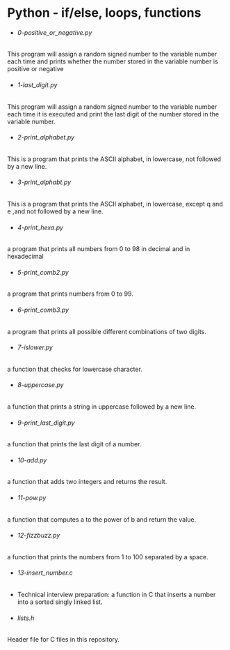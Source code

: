 # Python - if/else, loops, functions
 - ###### 0-positive_or_negative.py <br>
This program will assign a random signed number to the variable number each time
 and prints whether the number stored in the variable number is positive or negative
- ###### 1-last_digit.py <br>
This program will assign a random signed number to the variable number each time it is executed and print the last digit of the number stored in the variable number.
- ###### 2-print_alphabet.py <br>
This is a program that prints the ASCII alphabet, in lowercase, not followed by a new line.
- ###### 3-print_alphabt.py <br>
This is a program that prints the ASCII alphabet, in lowercase, except q and e ,and not followed by a new line.
- ###### 4-print_hexa.py <br>
a program that prints all numbers from 0 to 98 in decimal and in hexadecimal
- ###### 5-print_comb2.py <br>
a program that prints numbers from 0 to 99.
- ###### 6-print_comb3.py <br>
a program that prints all possible different combinations of two digits.
- ###### 7-islower.py <br>
a function that checks for lowercase character.
- ###### 8-uppercase.py <br>
a function that prints a string in uppercase followed by a new line.
- ###### 9-print_last_digit.py <br>
a function that prints the last digit of a number.
- ###### 10-add.py <br>
a function that adds two integers and returns the result.
- ###### 11-pow.py <br>
a function that computes a to the power of b and return the value.
- ###### 12-fizzbuzz.py <br>
a function that prints the numbers from 1 to 100 separated by a space.
- ###### 13-insert_number.c <br>
 - Technical interview preparation:
	a function in C that inserts a number into a sorted singly linked list.
- ###### lists.h
Header file for C files in this repository.

